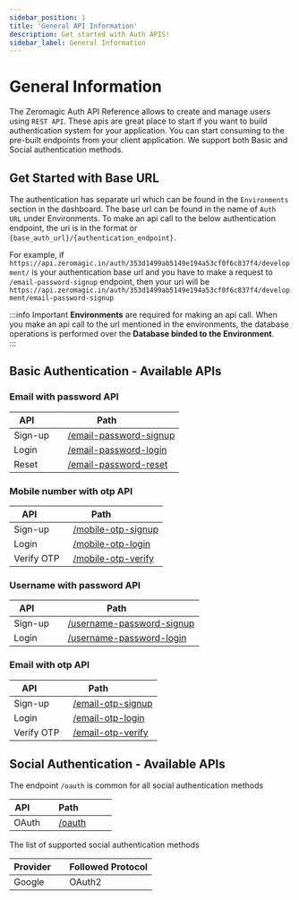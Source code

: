 ```yaml
---
sidebar_position: 1
title: 'General API Information'
description: Get started with Auth APIS! 
sidebar_label: General Information
---
```


# General Information

The Zeromagic Auth API Reference allows to create and manage users using `REST API`. These apis are great place to start if you want to build authentication system for your application. You can start consuming to the pre-built endpoints from your client application. We support both Basic and Social authentication methods.

## Get Started with Base URL

The authentication has separate url which can be found in the `Environments` section in the dashboard. The base url can be found in the name of `Auth URL` under Environments. To make an api call to the below authentication endpoint, the uri is in the format or `{base_auth_url}/{authentication_endpoint}`.

For example, if `https://api.zeromagic.in/auth/353d1499ab5149e194a53cf0f6c837f4/development/` is your authentication base url and you have to make a request to `/email-password-signup` endpoint, then your uri will be `https://api.zeromagic.in/auth/353d1499ab5149e194a53cf0f6c837f4/development/email-password-signup`

:::info Important
**Environments** are required for making an api call. When you make an api call to the url mentioned in the environments, the database operations is performed over the **Database binded to the Environment**.  
:::

## Basic Authentication - Available APIs

### Email with password API

| API         | Path             |
|-------------|------------------|
| Sign-up    | [/email-password-signup](/authentication/apireference/basicauth/emailpassword#sign-up) |
| Login      | [/email-password-login](https://www.google.com/support/enterprise/static/gsa/docs/admin/current/gsa_doc_set/admin_crawl/url_patterns.html) |
| Reset      | [/email-password-reset](https://www.google.com/support/enterprise/static/gsa/docs/admin/current/gsa_doc_set/admin_crawl/url_patterns.html) |

### Mobile number with otp API

| API         | Path             |
|-------------|------------------|
| Sign-up    | [/mobile-otp-signup](https://www.google.com/support/enterprise/static/gsa/docs/admin/current/gsa_doc_set/admin_crawl/url_patterns.html) |
| Login      | [/mobile-otp-login](https://www.google.com/support/enterprise/static/gsa/docs/admin/current/gsa_doc_set/admin_crawl/url_patterns.html) |
| Verify OTP      | [/mobile-otp-verify](https://www.google.com/support/enterprise/static/gsa/docs/admin/current/gsa_doc_set/admin_crawl/url_patterns.html) |

### Username with password API

| API         | Path             |
|-------------|------------------|
| Sign-up    | [/username-password-signup](https://www.google.com/support/enterprise/static/gsa/docs/admin/current/gsa_doc_set/admin_crawl/url_patterns.html) |
| Login      | [/username-password-login](https://www.google.com/support/enterprise/static/gsa/docs/admin/current/gsa_doc_set/admin_crawl/url_patterns.html) |

### Email with otp API

| API         | Path             |
|-------------|------------------|
| Sign-up    | [/email-otp-signup](https://www.google.com/support/enterprise/static/gsa/docs/admin/current/gsa_doc_set/admin_crawl/url_patterns.html) |
| Login      | [/email-otp-login](https://www.google.com/support/enterprise/static/gsa/docs/admin/current/gsa_doc_set/admin_crawl/url_patterns.html) |
| Verify OTP      | [/email-otp-verify](https://www.google.com/support/enterprise/static/gsa/docs/admin/current/gsa_doc_set/admin_crawl/url_patterns.html) |

## Social Authentication - Available APIs

The endpoint `/oauth` is common for all social authentication methods  

| API         | Path             |
|-------------|------------------|
| OAuth    | [/oauth](https://www.google.com/support/enterprise/static/gsa/docs/admin/current/gsa_doc_set/admin_crawl/url_patterns.html) |

The list of supported social authentication methods

| Provider    | Followed Protocol |
|-------------|------------------|
| Google    | OAuth2 |


